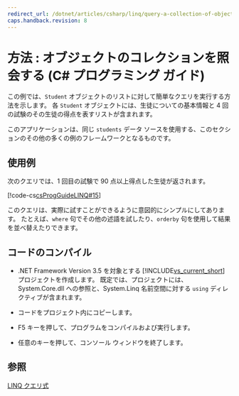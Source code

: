 ```yaml
---
redirect_url: /dotnet/articles/csharp/linq/query-a-collection-of-objects
caps.handback.revision: 8
---
```

# 方法 : オブジェクトのコレクションを照会する (C# プログラミング ガイド)
この例では、`Student` オブジェクトのリストに対して簡単なクエリを実行する方法を示します。  各 `Student` オブジェクトには、生徒についての基本情報と 4 回の試験のその生徒の得点を表すリストが含まれます。  
  
 このアプリケーションは、同じ `students`  データ ソースを使用する、このセクションのその他の多くの例のフレームワークとなるものです。  
  
## 使用例  
 次のクエリでは、1 回目の試験で 90 点以上得点した生徒が返されます。  
  
 [!code-cs[csProgGuideLINQ#15](../../../csharp/programming-guide/arrays/codesnippet/csharp/csLINQProgRef/csrefLINQHowTos.cs#15)]  
  
 このクエリは、実際に試すことができるように意図的にシンプルにしてあります。  たとえば、`where` 句でその他の述語を試したり、`orderby` 句を使用して結果を並べ替えたりできます。  
  
## コードのコンパイル  
  
-   .NET Framework Version 3.5 を対象とする [!INCLUDE[vs_current_short](../../../csharp/programming-guide/classes-and-structs/includes/vs-current-short-md.md)] プロジェクトを作成します。  既定では、プロジェクトには、System.Core.dll への参照と、System.Linq 名前空間に対する `using` ディレクティブが含まれます。  
  
-   コードをプロジェクト内にコピーします。  
  
-   F5 キーを押して、プログラムをコンパイルおよび実行します。  
  
-   任意のキーを押して、コンソール ウィンドウを終了します。  
  
## 参照  
 [LINQ クエリ式](../../../csharp/programming-guide/linq-query-expressions/index.md)